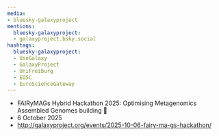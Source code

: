 ```yaml
---
media:
- bluesky-galaxyproject
mentions:
  bluesky-galaxyproject:
  - galaxyproject.bsky.social
hashtags:
  bluesky-galaxyproject:
  - UseGalaxy
  - GalaxyProject
  - UniFreiburg
  - EOSC
  - EuroScienceGateway
---
```

- FAIRyMAGs Hybrid Hackathon 2025: Optimising Metagenomics Assembled Genomes building 🚀
- 6 October 2025
- http://galaxyproject.org/events/2025-10-06-fairy-ma-gs-hackathon/